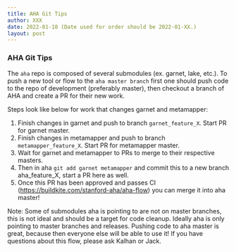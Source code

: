 ```yaml
---
title: AHA Git Tips
author: XXX
date: 2022-01-10 (Date used for order should be 2022-01-XX.)
layout: post
---
```


### AHA Git Tips ###

The `aha` repo is composed of several submodules (ex. garnet, lake, etc.). 
To push a new tool or flow to the `aha master branch` first one should push code to the repo of development (preferably master), then checkout a branch of AHA and create a PR
for their new work.

Steps look like below for work that changes garnet and metamapper:

1. Finish changes in garnet and push to branch `garnet_feature_X`. Start PR for garnet master.
2. Finish changes in metamapper and push to branch `metamapper_feature_X`. Start PR for metamapper master. 
3. Wait for garnet and metamapper to PRs to merge to their respective masters.
4. Then in aha `git add garnet metamapper` and commit this to a new branch aha_feature_X, start a PR here as well.
5. Once this PR has been approved and passes CI (https://buildkite.com/stanford-aha/aha-flow) you can merge it into aha master!



Note: Some of submodules aha is pointing to are not on master branches, this is not ideal and should be a target for code cleanup. 
Ideally aha is only pointing to master branches and releases. 
Pushing code to aha master is great, because then everyone else will be able to use it!
If you have questions about this flow, please ask Kalhan or Jack. 




